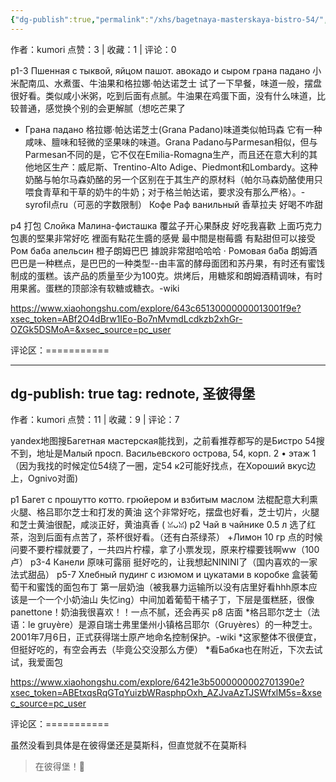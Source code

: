 ```yaml
---
{"dg-publish":true,"permalink":"/xhs/bagetnaya-masterskaya-bistro-54/","updated":"2025-03-17T22:27:16.422+08:00"}
---
```


作者：kumori
点赞：3   |   收藏：1   |   评论：0

p1-3 Пшенная с тыквой, яйцом пашот. авокадо и сыром грана падано
小米配南瓜、水煮蛋、牛油果和格拉娜·帕达诺芝士 试了一下早餐，味道一般，摆盘很好看。类似咸小米粥，吃到后面有点腻。牛油果在鸡蛋下面，没有什么味道，比较普通，感觉换个别的会更解腻（想吃芒果了
* Грана падано 格拉娜·帕达诺芝士(Grana Padano)味道类似帕玛森
它有一种咸味、膻味和轻微的坚果味的味道。Grana Padano与Parmesan相似，但与Parmesan不同的是，它不仅在Emilia-Romagna生产，而且还在意大利的其他地区生产：威尼斯、Trentino-Alto Adige、Piedmont和Lombardy。这种奶酪与帕尔马森奶酪的另一个区别在于其生产的原材料（帕尔马森奶酪使用只喂食青草和干草的奶牛的牛奶；对于格兰帕达诺，要求没有那么严格）。-syrofil点ru（可恶的字数限制）
Кофе Раф ванильный 香草拉夫 好喝不咋甜
	
p4 打包
Слойка Малина-фисташка 覆盆子开心果酥皮 好吃我喜歡 上面巧克力包裹的堅果非常好吃 裡面有點花生醬的感覺 最中間是樹莓醬 有點甜但可以接受
Ром баба апельсин 橙子朗姆巴巴 據說非常甜哈哈哈
· Ромовая ба́ба
朗姆酒巴巴是一种糕点，是巴巴的一种类型--由丰富的酵母面团和苏丹果，有时还有蜜饯制成的蛋糕。该产品的质量至少为100克。烘烤后，用糖浆和朗姆酒精调味，有时用果酱。蛋糕的顶部涂有软糖或糖衣。-wiki

https://www.xiaohongshu.com/explore/643c65130000000013001f9e?xsec_token=ABf2O4dBrw1IEo-Bo7nMvmdLcdkzb2xhGr-OZGk5DSMoA=&xsec_source=pc_user

评论区：===========


---
dg-publish: true
tag: rednote, 圣彼得堡
---
作者：kumori
点赞：11   |   收藏：9   |   评论：7

yandex地图搜Багетная мастерская能找到，之前看推荐都写的是Бистро 54搜不到，地址是Малый просп. Васильевского острова, 54, корп. 2 • этаж 1（因为我找的时候定位54绕了一圈，定54 к2可能好找点，在Хороший вкус边上，Ognivo对面)
	
p1 Багет с прошутто котто. грюйером и взбитым маслом 法棍配意大利熏火腿、格吕耶尔芝士和打发的黄油 这个非常好吃，摆盘也好看，芝士切片，火腿和芝士黄油很配，咸淡正好，黄油真香 ( ꈍᴗꈍ)
p2 Чай в чайнике 0.5 л 选了红茶，泡到后面有点苦了，茶杯很好看。（还有白茶绿茶）
+Лимон 10 гр 点的时候问要不要柠檬就要了，一共四片柠檬，拿了小票发现，原来柠檬要钱啊ww（100卢）
p3-4 Канели 原味可露丽 挺好吃的，让我想起NININI了（国内喜欢的一家法式甜品）
p5-7 Хлебный пудинг с изюмом и цукатами в коробке 盒装葡萄干和蜜饯的面包布丁 第一层奶油（被我暴力运输所以没有店里好看hhh原本应该是一个一个小奶油山 失忆ing）中间加着葡萄干橘子丁，下层是蛋糕胚，很像panettone！奶油我很喜欢！！一点不腻，还会再买
p8 店面
*格吕耶尔芝士（法语：le gruyère）是源自瑞士弗里堡州小镇格吕耶尔（Gruyères）的一种芝士。2001年7月6日，正式获得瑞士原产地命名控制保护。-wiki
*这家整体不很便宜，但挺好吃的，有空会再去（毕竟公交没那么方便）
*看Бабка也在附近，下次去试试，我爱面包

https://www.xiaohongshu.com/explore/6421e3b5000000002701390e?xsec_token=ABEtxqsRqGTqYuizbWRasphpOxh_AZJvaAzTJSWfxlM5s=&xsec_source=pc_user

评论区：===========

虽然没看到具体是在彼得堡还是莫斯科，但直觉就不在莫斯科

> 在彼得堡！🤣